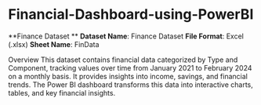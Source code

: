# Financial-Dashboard-using-PowerBI
**Finance Dataset **
**Dataset Name**: Finance Dataset
**File Format**: Excel (.xlsx)
**Sheet Name**: FinData

Overview
This dataset contains financial data categorized by Type and Component, tracking values over time from January 2021 to February 2024 on a monthly basis. It provides insights into income, savings, and financial trends. The Power BI dashboard transforms this data into interactive charts, tables, and key financial insights.
